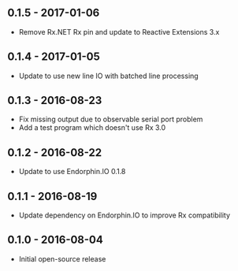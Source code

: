 ## 0.1.5 - 2017-01-06
- Remove Rx.NET Rx  pin and update to Reactive Extensions 3.x

## 0.1.4 - 2017-01-05
- Update to use new line IO with batched line processing

## 0.1.3 - 2016-08-23
- Fix missing output due to observable serial port problem
- Add a test program which doesn't use Rx 3.0

## 0.1.2 - 2016-08-22
- Update to use Endorphin.IO 0.1.8

## 0.1.1 - 2016-08-19
- Update dependency on Endorphin.IO to improve Rx compatibility

## 0.1.0 - 2016-08-04
- Initial open-source release
